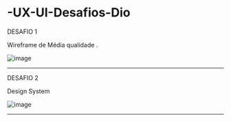 # -UX-UI-Desafios-Dio

DESAFIO 1

Wireframe de Média qualidade .

![image](https://user-images.githubusercontent.com/105006001/210259293-1d4d4d4c-2a4e-45c1-815e-43030e32b655.png)


---------------
DESAFIO 2

Design System

![image](https://user-images.githubusercontent.com/105006001/211169089-aac311ea-c30c-4d03-8e43-1a9e3c0faa44.png)


----------------
